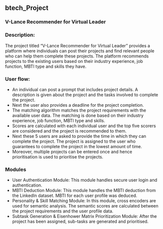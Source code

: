 ## btech_Project
### V-Lance Recommender for Virtual Leader

### Description:
  The project titled “V-Lance Recommender for Virtual Leader” provides a platform where individuals can post their   projects and find relevant people who can help them complete these projects. The platform recommends projects to   the existing users based on their industry experience, job function, MBTI type and skills they have. 


### User flow:
  -	An individual can post a prompt that includes project details. A description is given about the project and        the tasks involved to complete the project.
  -	Next the user also provides a deadline for the project completion.
  -	The matching algorithm matches the project requirements with the available user data. The matching is done         based on their industry experience, job function, MBTI type and skills. 
  -	Scores are calculated with each individual user and the top five scorers are considered and the project is         recommended to them.
  -	Next these 5 users are asked to provide the time in which they can complete the project. The project is            assigned to the user who guarantees to complete the project in the lowest amount of time.
  -	Moreover, multiple projects can be entered once and hence prioritisation is used to prioritise the projects.


### Modules
  - User Authentication Module: This module handles secure user login and authentication.
  - MBTI Deduction Module: This module handles the MBTI deduction from the LinkedIn dataset. MBTI for each user profile was deduced.
  - Personality & Skill Matching Module: In this module, cross encoders are used for semantic analysis. The semantic scores are calculated between the project requirements and the user profile data.
  - Subtask Generation & Eisenhower Matrix Prioritization Module: After the project has been assigned, sub-tasks are generated and prioritised.
